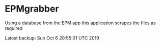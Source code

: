 # EPMgrabber
Using a database from the EPM app this application scrapes the files as required


Latest backup: Sun Oct 6 20:55:01 UTC 2019
